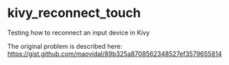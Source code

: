 # kivy_reconnect_touch

Testing how to reconnect an input device in Kivy

The original problem is described here:
https://gist.github.com/maovidal/89b325a8708562348527ef3579655814

